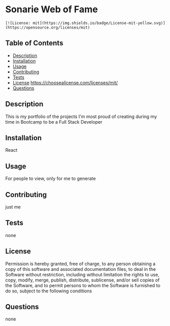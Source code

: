 # Sonarie Web of Fame

    [![License: mit](https://img.shields.io/badge/License-mit-yellow.svg)](https://opensource.org/licenses/mit)

## Table of Contents

- [Description](#description)
- [Installation](#installation)
- [Usage](#usage)
- [Contributing](#contributing)
- [Tests](#tests)
- [License](#license)
  https://choosealicense.com/licenses/mit/
- [Questions](#questions)

## Description

This is my portfolio of the projects I'm most proud of creating during my time in Bootcamp to be a Full Stack Developer

## Installation

React

## Usage

For people to view, only for me to generate

## Contributing

just me

## Tests

none

## License

Permission is hereby granted, free of charge, to any person obtaining a copy of this software and associated documentation files, to deal in the Software without restriction, including without limitation the rights to use, copy, modify, merge, publish, distribute, sublicense, and/or sell copies of the Software, and to permit persons to whom the Software is furnished to do so, subject to the following conditions

## Questions

none
